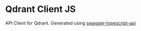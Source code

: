 # Qdrant Client JS

API Client for Qdrant. Generated using [swagger-typescript-api](https://github.com/acacode/swagger-typescript-api)
